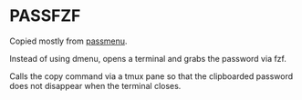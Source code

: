 # PASSFZF

Copied mostly from [passmenu](https://git.zx2c4.com/password-store/tree/contrib/dmenu/passmenu).

Instead of using dmenu, opens a terminal and grabs the password via fzf.

Calls the copy command via a tmux pane so that the clipboarded password does not disappear when the terminal closes.
